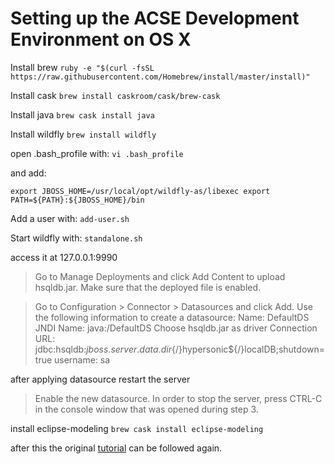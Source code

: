 # Setting up the ACSE Development Environment on OS X

Install brew
`ruby -e "$(curl -fsSL https://raw.githubusercontent.com/Homebrew/install/master/install)"`

Install cask
`brew install caskroom/cask/brew-cask`

Install java
`brew cask install java`

Install wildfly
`brew install wildfly`

open .bash_profile with:
`vi .bash_profile`

and add:

`export JBOSS_HOME=/usr/local/opt/wildfly-as/libexec
export PATH=${PATH}:${JBOSS_HOME}/bin`

Add a user with:
`add-user.sh`

Start wildfly with:
`standalone.sh`

access it at 127.0.0.1:9990

> Go to Manage Deployments and click Add Content to upload hsqldb.jar. Make sure that the deployed file is enabled.

> Go to Configuration > Connector > Datasources and click Add. Use the following information to create a datasource:
Name: DefaultDS
JNDI Name: java:/DefaultDS
Choose hsqldb.jar as driver
Connection URL: jdbc:hsqldb:${jboss.server.data.dir}${/}hypersonic${/}localDB;shutdown=true
username: sa

after applying datasource restart the server

>Enable the new datasource.
In order to stop the server, press CTRL-C in the console window that was opened during step 3.

install eclipse-modeling
`brew cask install eclipse-modeling`

after this the original [tutorial](http://wwu-pi.github.io/tutorials/lectures/acse/010_setting_up_the_dev_environment.html) can be followed again.
